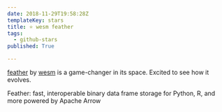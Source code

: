 ```yaml
---
date: 2018-11-29T19:58:28Z
templateKey: stars
title: ⭐ wesm feather
tags:
  - github-stars
published: True

---
```


[feather](https://github.com/wesm/feather) by [wesm](https://github.com/wesm) is a game-changer in its space. Excited to see how it evolves.

Feather: fast, interoperable binary data frame storage for Python, R, and more powered by Apache Arrow
